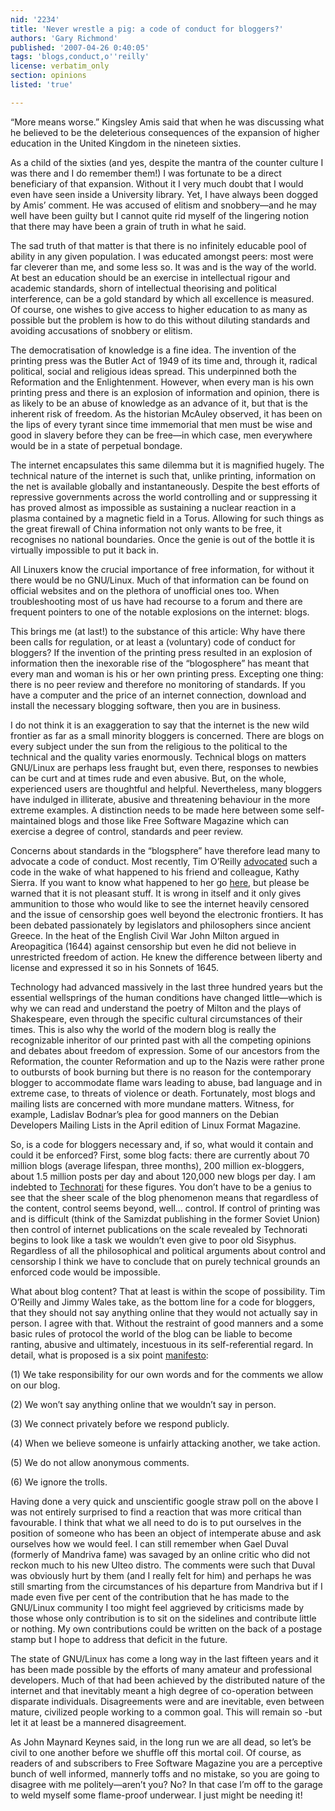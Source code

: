 ```yaml
---
nid: '2234'
title: 'Never wrestle a pig: a code of conduct for bloggers?'
authors: 'Gary Richmond'
published: '2007-04-26 0:40:05'
tags: 'blogs,conduct,o''reilly'
license: verbatim_only
section: opinions
listed: 'true'

---
```

“More means worse.” Kingsley Amis said that when he was discussing what he believed to be the deleterious consequences of the expansion of higher education in the United Kingdom in the nineteen sixties.

As a child of the sixties (and yes, despite the mantra of the counter culture I was there and I do remember them!) I was fortunate to be a direct beneficiary of that expansion. Without it I very much doubt that I would even have seen inside a University library. Yet, I have always been dogged by Amis’ comment. He was accused of elitism and snobbery—and he may well have been guilty but I cannot quite rid myself of the lingering notion that there may have been a grain of truth in what he said.

The sad truth of that matter is that there is no infinitely educable pool of ability in any given population. I was educated amongst peers: most were far cleverer than me, and some less so. It was and is the way of the world. At best an education should be an exercise in intellectual rigour and academic standards, shorn of intellectual theorising and political interference, can be a gold standard by which all excellence is measured. Of course, one wishes to give access to higher education to as many as possible but the problem is how to do this without diluting standards and avoiding accusations of snobbery or elitism.

The democratisation of knowledge is a fine idea. The invention of the printing press was the Butler Act of 1949 of its time and, through it, radical political, social and religious ideas spread. This underpinned both the Reformation and the Enlightenment. However, when every man is his own printing press and there is an explosion of information and opinion, there is as likely to be an abuse of knowledge as an advance of it, but that is the inherent risk of freedom. As the historian McAuley observed, it has been on the lips of every tyrant since time immemorial that men must be wise and good in slavery before they can be free—in which case, men everywhere would be in a state of perpetual bondage.

The internet encapsulates this same dilemma but it is magnified hugely. The technical nature of the internet is such that, unlike printing, information on the net is available globally and instantaneously. Despite the best efforts of repressive governments across the world controlling and or suppressing it has proved almost as impossible as sustaining a nuclear reaction in a plasma contained by a magnetic field in a Torus. Allowing for such things as the great firewall of China information not only wants to be free, it recognises no national boundaries. Once the genie is out of the bottle it is virtually impossible to put it back in.

All Linuxers know the crucial importance of free information, for without it there would be no GNU/Linux. Much of that information can be found on official websites and on the plethora of unofficial ones too. When troubleshooting most of us have had recourse to a forum and there are frequent pointers to one of the notable explosions on the internet: blogs.

This brings me (at last!) to the substance of this article: Why have there been calls for regulation, or at least a (voluntary) code of conduct for bloggers? If the invention of the printing press resulted in an explosion of information then the inexorable rise of the “blogosphere” has meant that every man and woman is his or her own printing press. Excepting one thing: there is no peer review and therefore no monitoring of standards. If you have a computer and the price of an internet connection, download and install the necessary blogging software, then you are in business.

I do not think it is an exaggeration to say that the internet is the new wild frontier as far as a small minority bloggers is concerned. There are blogs on every subject under the sun from the religious to the political to the technical and the quality varies enormously. Technical blogs on matters GNU/Linux are perhaps less fraught but, even there, responses to newbies can be curt and at times rude and even abusive. But, on the whole, experienced users are thoughtful and helpful. Nevertheless, many bloggers have indulged in illiterate, abusive and threatening behaviour in the more extreme examples. A distinction needs to be made here between some self-maintained blogs and those like Free Software Magazine which can exercise a degree of control, standards and peer review.

Concerns about standards in the “blogsphere” have therefore lead many to advocate a code of conduct. Most recently, Tim O’Reilly [advocated](http://radar.oreilly.com/archives/2007/03/call_for_a_blog_1.html) such a code in the wake of what happened to his friend and colleague, Kathy Sierra. If you want to know what happened to her go [here](http://headrush.typepad.com/creating_passionate_users/2007/03/as_i_type_this_.html), but please be warned that it is not pleasant stuff. It is wrong in itself and it only gives ammunition to those who would like to see the internet heavily censored and the issue of censorship goes well beyond the electronic frontiers. It has been debated passionately by legislators and philosophers since ancient Greece. In the heat of the English Civil War John Milton argued in Areopagitica (1644) against censorship but even he did not believe in unrestricted freedom of action. He knew the difference between liberty and license and expressed it so in his Sonnets of 1645.

Technology had advanced massively in the last three hundred years but the essential wellsprings of the human conditions have changed little—which is why we can read and understand the poetry of Milton and the plays of Shakespeare, even through the specific cultural circumstances of their times. This is also why the world of the modern blog is really the recognizable inheritor of our printed past with all the competing opinions and debates about freedom of expression. Some of our ancestors from the Reformation, the counter Reformation and up to the Nazis were rather prone to outbursts of book burning but there is no reason for the contemporary blogger to accommodate flame wars leading to abuse, bad language and in extreme case, to threats of violence or death. Fortunately, most blogs and mailing lists are concerned with more mundane matters. Witness, for example, Ladislav Bodnar’s plea for good manners on the Debian Developers Mailing Lists in the April edition of Linux Format Magazine.

So, is a code for bloggers necessary and, if so, what would it contain and could it be enforced?  First, some blog facts: there are currently about 70 million blogs (average lifespan, three months), 200 million ex-bloggers, about 1.5 million posts per day and about 120,000 new blogs per day. I am indebted to [Technorati](http://technorati.com/weblog/2007/04/328.html) for these figures. You don’t have to be a genius to see that the sheer scale of the blog phenomenon means that regardless of the content, control seems beyond, well... control. If control of printing was and is difficult (think of the Samizdat publishing in the former Soviet Union) then control of internet publications on the scale revealed by Technorati begins to look like a task we wouldn’t even give to poor old Sisyphus. Regardless of all the philosophical and political arguments about control and censorship I think we have to conclude that on purely technical grounds an enforced code would be impossible.

What about blog content? That at least is within the scope of possibility. Tim O’Reilly and Jimmy Wales take, as the bottom line for a code for bloggers, that they should not say anything online that they would not actually say in person. I agree with that. Without the restraint of good manners and a some basic rules of protocol the world of the blog can be liable to become ranting, abusive and ultimately, incestuous in its self-referential regard. In detail, what is proposed is a six point [manifesto](http://radar.oreilly.com/archives/2007/04/draft_bloggers_1.html):

(1) We take responsibility for our own words and for the comments we allow on our blog.

(2) We won’t say anything online that we wouldn’t say in person.

(3) We connect privately before we respond publicly.

(4) When we believe someone is unfairly attacking another, we take action.

(5) We do not allow anonymous comments.

(6) We ignore the trolls.

Having done a very quick and unscientific google straw poll on the above I was not entirely surprised to find a reaction that was more critical than favourable. I think that what we all need to do is to put ourselves in the position of someone who has been an object of intemperate abuse and ask ourselves how we would feel. I can still remember when Gael Duval (formerly of Mandriva fame) was savaged by an online critic who did not reckon much to his new Ulteo distro. The comments were such that Duval was obviously hurt by them (and I really felt for him) and perhaps he was still smarting from the circumstances of his departure from Mandriva but if I made even five per cent of the contribution that he has made to the GNU/Linux community I too might feel aggrieved by criticisms made by those whose only contribution is to sit on the sidelines and contribute little or nothing. My own contributions could be written on the back of a postage stamp but I hope to address that deficit in the future.

The state of GNU/Linux has come a long way in the last fifteen years and it has been made possible by the efforts of many amateur and professional developers. Much of that had been achieved by the distributed nature of the internet and that inevitably meant a high degree of co-operation between disparate individuals. Disagreements were and are inevitable, even between mature, civilized people working to a common goal. This will remain so -but let it at least be a mannered disagreement.

 As John Maynard Keynes said, in the long run we are all dead, so let’s be civil to one another before we shuffle off this mortal coil. Of course, as readers of and subscribers to Free Software Magazine you are a perceptive bunch of well informed, mannerly toffs and no mistake, so you are going to disagree with me politely—aren’t you? No? In that case I’m off to the garage to weld myself some flame-proof underwear. I just might be needing it!

